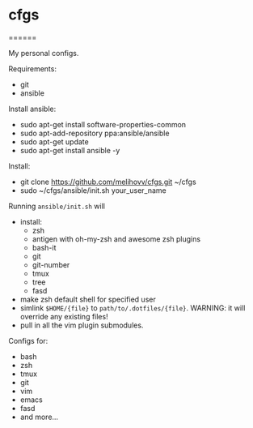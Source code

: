 # cfgs
======

My personal configs.

Requirements:
- git
- ansible

Install ansible:
- sudo apt-get install software-properties-common
- sudo apt-add-repository ppa:ansible/ansible
- sudo apt-get update
- sudo apt-get install ansible -y

Install:
- git clone https://github.com/melihovv/cfgs.git ~/cfgs
- sudo ~/cfgs/ansible/init.sh your_user_name

Running `ansible/init.sh` will
- install:
    - zsh
    - antigen with oh-my-zsh and awesome zsh plugins
    - bash-it
    - git
    - git-number
    - tmux
    - tree
    - fasd
- make zsh default shell for specified user
- simlink `$HOME/{file}` to `path/to/.dotfiles/{file}`. WARNING: it will
override any existing files!
- pull in all the vim plugin submodules.

Configs for:
- bash
- zsh
- tmux
- git
- vim
- emacs
- fasd
- and more...

